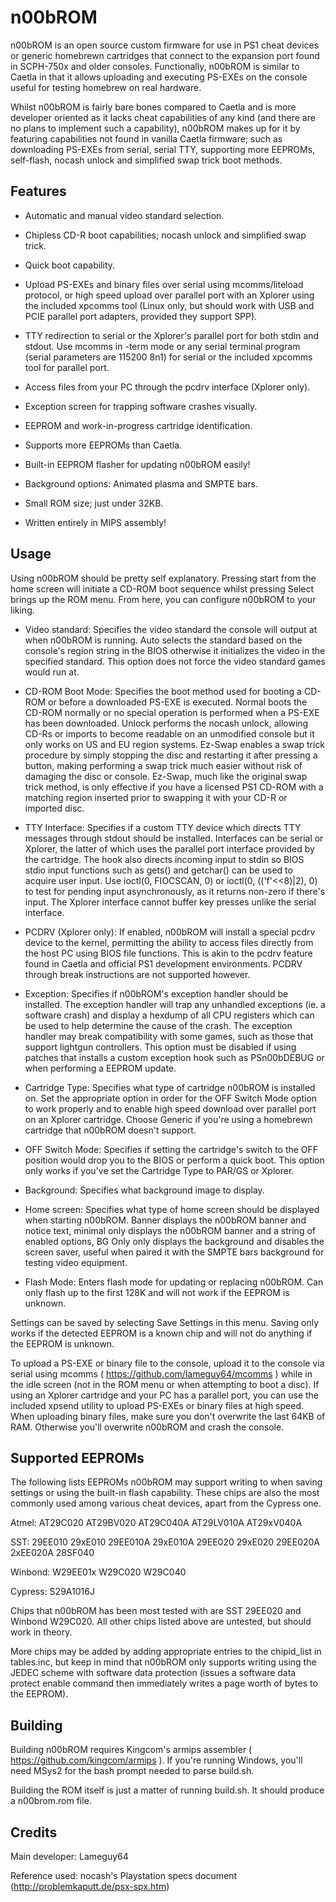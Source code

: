 # n00bROM

n00bROM is an open source custom firmware for use in PS1 cheat devices or
generic homebrewn cartridges that connect to the expansion port found in
SCPH-750x and older consoles. Functionally, n00bROM is similar to Caetla in
that it allows uploading and executing PS-EXEs on the console useful for
testing homebrew on real hardware.

Whilst n00bROM is fairly bare bones compared to Caetla and is more developer
oriented as it lacks cheat capabilities of any kind (and there are no plans to
implement such a capability), n00bROM makes up for it by featuring capabilities
not found in vanilla Caetla firmware; such as downloading PS-EXEs from serial,
serial TTY, supporting more EEPROMs, self-flash, nocash unlock and simplified
swap trick boot methods.


## Features

* Automatic and manual video standard selection.

* Chipless CD-R boot capabilities; nocash unlock and simplified swap trick.

* Quick boot capability.

* Upload PS-EXEs and binary files over serial using mcomms/liteload protocol,
  or high speed upload over parallel port with an Xplorer using the included
  xpcomms tool (Linux only, but should work with USB and PCIE parallel port
  adapters, provided they support SPP).

* TTY redirection to serial or the Xplorer's parallel port for both stdin
  and stdout. Use mcomms in -term mode or any serial terminal program
  (serial parameters are 115200 8n1) for serial or the included xpcomms
  tool for parallel port.

* Access files from your PC through the pcdrv interface (Xplorer only).

* Exception screen for trapping software crashes visually.

* EEPROM and work-in-progress cartridge identification.

* Supports more EEPROMs than Caetla.

* Built-in EEPROM flasher for updating n00bROM easily!

* Background options: Animated plasma and SMPTE bars.

* Small ROM size; just under 32KB.

* Written entirely in MIPS assembly!


## Usage

Using n00bROM should be pretty self explanatory. Pressing start from the home
screen will initiate a CD-ROM boot sequence whilst pressing Select brings up
the ROM menu. From here, you can configure n00bROM to your liking.

* Video standard: Specifies the video standard the console will output at
  when n00bROM is running. Auto selects the standard based on the console's
  region string in the BIOS otherwise it initializes the video in the specified
  standard. This option does not force the video standard games would run at.

* CD-ROM Boot Mode: Specifies the boot method used for booting a CD-ROM or
  before a downloaded PS-EXE is executed. Normal boots the CD-ROM normally or
  no special operation is performed when a PS-EXE has been downloaded. Unlock
  performs the nocash unlock, allowing CD-Rs or imports to become readable on
  an unmodified console but it only works on US and EU region systems. Ez-Swap
  enables a swap trick procedure by simply stopping the disc and restarting
  it after pressing a button, making performing a swap trick much easier 
  without risk of damaging the disc or console. Ez-Swap, much like the original
  swap trick method, is only effective if you have a licensed PS1 CD-ROM with a
  matching region inserted prior to swapping it with your CD-R or imported disc.
  
* TTY Interface: Specifies if a custom TTY device which directs TTY messages
  through stdout should be installed. Interfaces can be serial or Xplorer, the
  latter of which uses the parallel port interface provided by the cartridge.
  The hook also directs incoming input to stdin so BIOS stdio input functions
  such as gets() and getchar() can be used to acquire user input. Use
  ioctl(0, FIOCSCAN, 0) or ioctl(0, (('f'<<8)|2), 0) to test for pending input
  asynchronously, as it returns non-zero if there's input. The Xplorer interface
  cannot buffer key presses unlike the serial interface.

* PCDRV (Xplorer only): If enabled, n00bROM will install a special pcdrv device
  to the kernel, permitting the ability to access files directly from the host
  PC using BIOS file functions. This is akin to the pcdrv feature found in
  Caetla and official PS1 development environments. PCDRV through break
  instructions are not supported however.
  
* Exception: Specifies if n00bROM's exception handler should be installed.
  The exception handler will trap any unhandled exceptions (ie. a software
  crash) and display a hexdump of all CPU registers which can be used to
  help determine the cause of the crash. The exception handler may break
  compatibility with some games, such as those that support lightgun
  controllers. This option must be disabled if using patches that installs
  a custom exception hook such as PSn00bDEBUG or when performing a EEPROM
  update.
  
* Cartridge Type: Specifies what type of cartridge n00bROM is installed on.
  Set the appropriate option in order for the OFF Switch Mode option to work
  properly and to enable high speed download over parallel port on an Xplorer
  cartridge. Choose Generic if you're using a homebrewn cartridge that n00bROM
  doesn't support.
  
* OFF Switch Mode: Specifies if setting the cartridge's switch to the OFF
  position would drop you to the BIOS or perform a quick boot. This option
  only works if you've set the Cartridge Type to PAR/GS or Xplorer.
  
* Background: Specifies what background image to display.

* Home screen: Specifies what type of home screen should be displayed when
  starting n00bROM. Banner displays the n00bROM banner and notice text, minimal
  only displays the n00bROM banner and a string of enabled options, BG Only
  only displays the background and disables the screen saver, useful when
  paired it with the SMPTE bars background for testing video equipment.

* Flash Mode: Enters flash mode for updating or replacing n00bROM. Can only
  flash up to the first 128K and will not work if the EEPROM is unknown.

Settings can be saved by selecting Save Settings in this menu. Saving only
works if the detected EEPROM is a known chip and will not do anything if the
EEPROM is unknown.

To upload a PS-EXE or binary file to the console, upload it to the console
via serial using mcomms ( https://github.com/lameguy64/mcomms ) while in the
idle screen (not in the ROM menu or when attempting to boot a disc). If using
an Xplorer cartridge and your PC has a parallel port, you can use the included
xpsend utility to upload PS-EXEs or binary files at high speed. When uploading
binary files, make sure you don't overwrite the last 64KB of RAM. Otherwise
you'll overwrite n00bROM and crash the console.


## Supported EEPROMs

The following lists EEPROMs n00bROM may support writing to when saving settings
or using the built-in flash capability. These chips are also the most commonly
used among various cheat devices, apart from the Cypress one.

Atmel:
  AT29C020
  AT29BV020
  AT29C040A
  AT29LV010A
  AT29xV040A
  
SST:
  29EE010
  29xE010
  29EE010A
  29xE010A
  29EE020
  29xE020
  29EE020A
  2xEE020A
  28SF040
  
Winbond:
  W29EE01x
  W29C020
  W29C040
  
Cypress:
  S29A1016J

Chips that n00bROM has been most tested with are SST 29EE020 and Winbond
W29C020. All other chips listed above are untested, but should work in theory.

More chips may be added by adding appropriate entries to the chipid_list in
tables.inc, but keep in mind that n00bROM only supports writing using the
JEDEC scheme with software data protection (issues a software data protect
enable command then immediately writes a page worth of bytes to the EEPROM).


## Building

Building n00bROM requires Kingcom's armips assembler
( https://github.com/kingcom/armips ). If you're running Windows,
you'll need MSys2 for the bash prompt needed to parse build.sh.

Building the ROM itself is just a matter of running build.sh. It should
produce a n00brom.rom file.


## Credits

Main developer:
Lameguy64

Reference used:
nocash's Playstation specs document (http://problemkaputt.de/psx-spx.htm)
